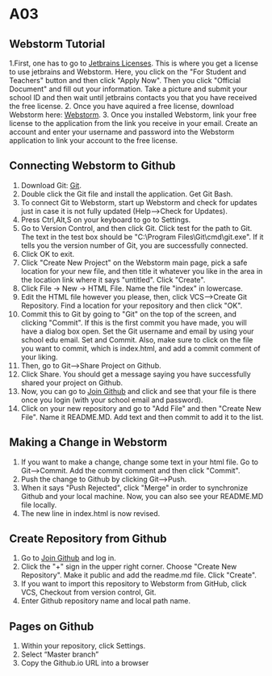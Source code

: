 # A03
## Webstorm Tutorial
1.First, one has to go to [Jetbrains Licenses](https://www.jetbrains.com/community/education/#students). This is where you get a license to use jetbrains and Webstorm. Here, you click on the "For Student and Teachers" button and then click "Apply Now". Then you click "Official Document" and fill out your information. Take a picture and submit your school ID and then wait until jetbrains contacts you that you have received the free license.
2. Once you have aquired a free license, download Webstorm here: [Webstorm](https://www.jetbrains.com/webstorm/promo/).
3. Once you installed Webstorm, link your free license to the application from the link you receive in your email. Create an account and enter your username and password into the Webstorm application to link your account to the free license. 
## Connecting Webstorm to Github
1. Download Git: [Git](https://git-scm.com/downloads).
2. Double click the Git file and install the application. Get Git Bash.
3. To connect Git to Webstorm, start up Webstorm and check for updates just in case it is not fully updated (Help-->Check for Updates).
4. Press Ctrl,Alt,S on your keyboard to go to Settings. 
5. Go to Version Control, and then click Git. Click test for the path to Git. The text in the test box should be "C:\Program Files\Git\cmd\git.exe". If it tells you the version number of Git, you are successfully connected.
7. Click OK to exit.
8. Click "Create New Project" on the Webstorm main page, pick a safe location for your new file, and then title it whatever you like in the area in the location link where it says "untitled". Click "Create".
9. Click File -> New -> HTML File. Name the file "index" in lowercase.
10. Edit the HTML file however you please, then, click VCS-->Create Git Repository. Find a location for your repository and then click "OK".
11. Commit this to Git by going to "Git" on the top of the screen, and clicking "Commit". If this is the first commit you have made, you will have a dialog box open. Set the Git username and email by using your school edu email. Set and Commit. Also, make sure to click on the file you want to commit, which is index.html, and add a commit comment of your liking.
12. Then, go to Git-->Share Project on Github.
13. Click Share. You should get a message saying you have successfully shared your project on Github.
14. Now, you can go to [Join Github](https://github.com/) and click and see that your file is there once you login (with your school email and password).
15. Click on your new repository and go to "Add File" and then "Create New File". Name it README.MD. Add text and then commit to add it to the list.
## Making a Change in Webstorm
1. If you want to make a change, change some text in your html file. Go to Git-->Commit. Add the commit comment and then click "Commit".
2. Push the change to Github by clicking Git-->Push.
3. When it says "Push Rejected", click "Merge" in order to synchronize Github and your local machine. Now, you can also see your README.MD file locally.
4. The new line in index.html is now revised.
## Create Repository from Github
1. Go to [Join Github](https://github.com/) and log in. 
2. Click the "+" sign in the upper right corner. Choose "Create New Repository". Make it public and add the readme.md file. Click "Create".
3. If you want to import this repository to Webstorm from GitHub, click VCS, Checkout from version control, Git. 
4. Enter Github repository name and local path name.
## Pages on Github
1. Within your repository, click Settings.
2. Select “Master branch”
3. Copy the Github.io URL into a browser
